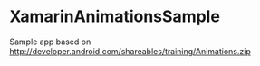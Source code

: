 XamarinAnimationsSample
=======================

Sample app based on http://developer.android.com/shareables/training/Animations.zip

